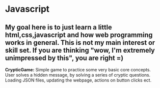 # Javascript
## My goal here is to just learn a little html,css,javascript and how web programming works in general. This is not my main interest or skill set. If you are thinking "wow, I'm extremely unimpressed by this", you are right =)

**CrypticGame:** Simple game to practice some very basic core concepts. User solves a hidden message, by solving a series of cryptic questions. Loading JSON files, updating the webpage, actions on button clicks ect.
